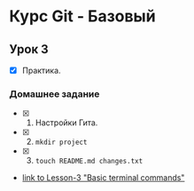 # Курс Git - Базовый

## Урок 3

- [x] Практика.

### Домашнее задание

- [x] 1. Настройки Гита.
- [x] 2. `mkdir project`
- [x] 3. `touch README.md changes.txt`
- [link to Lesson-3 "Basic terminal commands"](https://geekbrains.ru/chapters/7833)
